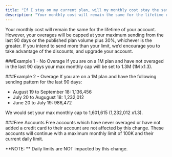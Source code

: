 ```yaml
---
title: "If I stay on my current plan, will my monthly cost stay the same?"
description: "Your monthly cost will remain the same for the lifetime of your account. However, your overages will be capped at your maximum sending from the last 90 days plus 30%. If you intend to send more than your limit, we’d encourage you to take advantage of the discounts, and upgrade your account."
---
```


Your monthly cost will remain the same for the lifetime of your account. However, your overages will be capped at your maximum sending from the last 90 days or the published plan volume plus 30%, whichever is the greater. If you intend to send more than your limit, we’d encourage you to take advantage of the discounts, and upgrade your account.


###Example 1 - No Overage
If you are on a 1M plan and have not overaged in the last 90 days your max monthly cap will be set to 1.3M (1M x1.3).

###Example 2 - Overage
If you are on a 1M plan and have the following sending pattern for the last 90 days:
* August 19 to September 18: 1,136,456
* July 20 to Augugust 18: 1,232,012
* June 20 to July 19: 986,472

We would set your max monthly cap to 1,601,615 (1,232,012 x1.3).


###Free Accounts
Free accounts which have never overaged or have not added a credit card to their account are not affected by this change. These accounts will continue with a maximum monthly limit of 100K and their current daily limit.

**NOTE: ** Daily limits are NOT impacted by this change.


